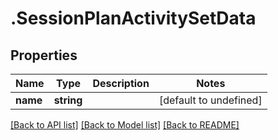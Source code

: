 # .SessionPlanActivitySetData

## Properties

Name | Type | Description | Notes
------------ | ------------- | ------------- | -------------
**name** | **string** |  | [default to undefined]


[[Back to API list]](../README.md#documentation-for-api-endpoints) [[Back to Model list]](../README.md#documentation-for-models) [[Back to README]](../README.md)
